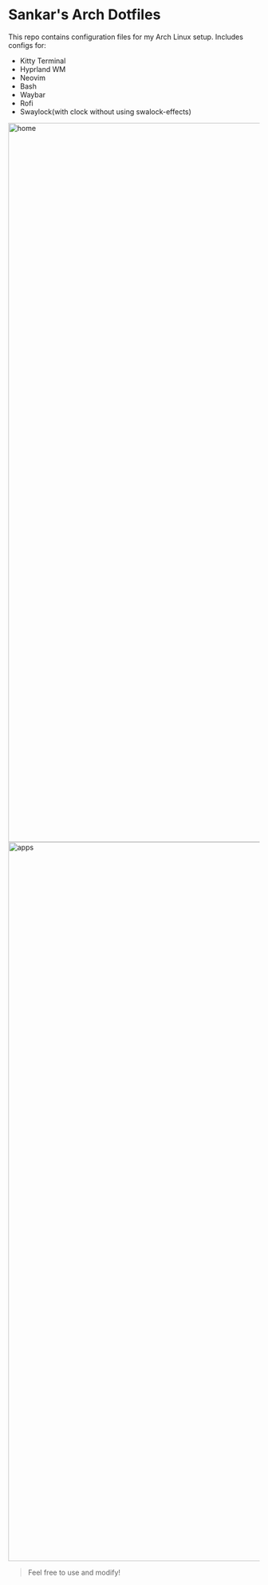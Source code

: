 # Sankar's Arch Dotfiles

This repo contains configuration files for my Arch Linux setup. Includes configs for:

- Kitty Terminal
- Hyprland WM
- Neovim
- Bash
- Waybar
- Rofi
- Swaylock(with clock without using swalock-effects)
<img width="2561" height="1441" alt="home" src="https://github.com/user-attachments/assets/41b3ac69-93a3-40c8-8766-65ca3a1c8498" />
<img width="2560" height="1441" alt="apps" src="https://github.com/user-attachments/assets/ee9d2ae6-dd16-465b-89bb-c41888fff4cb" />

> Feel free to use and modify!
